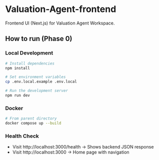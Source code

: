 # Valuation-Agent-frontend

Frontend UI (Next.js) for Valuation Agent Workspace.

## How to run (Phase 0)

### Local Development
```bash
# Install dependencies
npm install

# Set environment variables
cp .env.local.example .env.local

# Run the development server
npm run dev
```

### Docker
```bash
# From parent directory
docker compose up --build
```

### Health Check
- Visit http://localhost:3000/health → Shows backend JSON response
- Visit http://localhost:3000 → Home page with navigation
